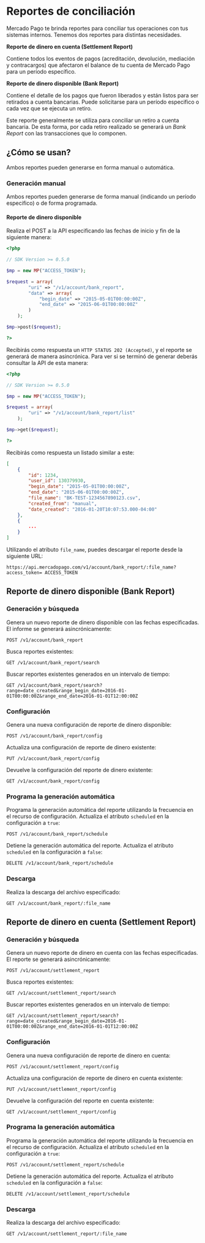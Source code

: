 # Reportes de conciliación

Mercado Pago te brinda reportes para conciliar tus operaciones con tus sistemas internos. Tenemos dos reportes para distintas necesidades.

**Reporte de dinero en cuenta (Settlement Report)**

Contiene todos los eventos de pagos (acreditación, devolución, mediación y contracargos) que afectaron el balance de tu cuenta de Mercado Pago para un período específico.

**Reporte de dinero disponible (Bank Report)**

Contiene el detalle de los pagos que fueron liberados y están listos para ser retirados a cuenta bancarias.
Puede solicitarse para un período especifico o cada vez que se ejecuta un retiro.

Este reporte generalmente se utiliza para conciliar un retiro a cuenta bancaria. De esta forma, por cada retiro realizado se generará un *Bank Report* con las transacciones que lo componen.

## ¿Cómo se usan?

Ambos reportes pueden generarse en forma manual o automática.

### Generación manual

Ambos reportes pueden generarse de forma manual (indicando un período especifico) o de forma programada.

#### Reporte de dinero disponible

Realiza el POST a la API especificando las fechas de inicio y fin de la siguiente manera:

```php
<?php

// SDK Version >= 0.5.0

$mp = new MP("ACCESS_TOKEN");

$request = array(
        "uri" => "/v1/account/bank_report",
        "data" => array(
            "begin_date" => "2015-05-01T00:00:00Z",
            "end_date" => "2015-06-01T00:00:00Z"
        )
    );

$mp->post($request);

?>
```

Recibirás como respuesta un `HTTP STATUS 202 (Accepted)`, y el reporte se generará de manera asincrónica. Para ver si se terminó de generar deberás consultar la API de esta manera:

```php
<?php

// SDK Version >= 0.5.0

$mp = new MP("ACCESS_TOKEN");

$request = array(
        "uri" => "/v1/account/bank_report/list"
    );

$mp->get($request);

?>
```

Recibirás como respuesta un listado similar a este:

```json
[
    {
        "id": 1234,
        "user_id": 130379930,
        "begin_date": "2015-05-01T00:00:00Z",
        "end_date": "2015-06-01T00:00:00Z",
        "file_name": "BK-TEST-1234567890123.csv",
        "created_from": "manual",
        "date_created": "2016-01-20T10:07:53.000-04:00"
    },
    {
    	...
    }
]
```

Utilizando el atributo `file_name`, puedes descargar el reporte desde la siguiente URL:


	https://api.mercadopago.com/v1/account/bank_report/:file_name?access_token= ACCESS_TOKEN



## Reporte de dinero disponible (Bank Report)

### Generación y búsqueda

Genera un nuevo reporte de dinero disponible con las fechas especificadas. El informe se generará asincrónicamente:

	POST /v1/account/bank_report

Busca reportes existentes:

	GET /v1/account/bank_report/search

Buscar reportes existentes generados en un intervalo de tiempo:

	GET /v1/account/bank_report/search?range=date_created&range_begin_date=2016-01-01T00:00:00Z&range_end_date=2016-01-01T12:00:00Z

### Configuración

Genera una nueva configuración de reporte de dinero disponible:

	POST /v1/account/bank_report/config

Actualiza una configuración de reporte de dinero existente:

	PUT /v1/account/bank_report/config

Devuelve la configuración del reporte de dinero existente:

	GET /v1/account/bank_report/config

### Programa la generación automática

Programa la generación automática del reporte utilizando la frecuencia en el recurso de configuración. Actualiza el atributo `scheduled` en la configuración a `true`:

	POST /v1/account/bank_report/schedule
	
Detiene la generación automática del reporte. Actualiza el atributo `scheduled` en la configuración a `false`:

	DELETE /v1/account/bank_report/schedule

### Descarga

Realiza la descarga del archivo especificado:

	GET /v1/account/bank_report/:file_name


## Reporte de dinero en cuenta (Settlement Report)

### Generación y búsqueda

Genera un nuevo reporte de dinero en cuenta con las fechas especificadas. El reporte se generará asincrónicamente:

	POST /v1/account/settlement_report

Busca reportes existentes:

	GET /v1/account/settlement_report/search
	
Buscar reportes existentes generados en un intervalo de tiempo:

	GET /v1/account/settlement_report/search?range=date_created&range_begin_date=2016-01-01T00:00:00Z&range_end_date=2016-01-01T12:00:00Z

### Configuración

Genera una nueva configuración de reporte de dinero en cuenta:

	POST /v1/account/settlement_report/config

Actualiza una configuración de reporte de dinero en cuenta existente:

	PUT /v1/account/settlement_report/config

Devuelve la configuración del reporte en cuenta existente: 

	GET /v1/account/settlement_report/config

### Programa la generación automática

Programa la generación automática del reporte utilizando la frecuencia en el recurso de configuración. Actualiza el atributo `scheduled` en la configuración a `true`:

	POST /v1/account/settlement_report/schedule
	
Detiene la generación automática del reporte. Actualiza el atributo `scheduled` en la configuración a `false`: 

	DELETE /v1/account/settlement_report/schedule

### Descarga

Realiza la descarga del archivo especificado:

	GET /v1/account/settlement_report/:file_name
